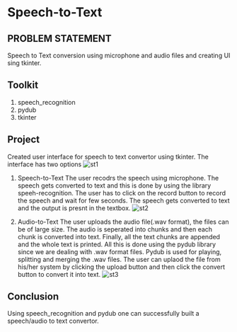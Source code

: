 # Speech-to-Text

## PROBLEM STATEMENT
Speech to Text conversion using microphone and audio files and creating UI sing tkinter.

## Toolkit
1. speech_recognition 
2. pydub
3. tkinter

## Project
Created user interface for speech to text convertor using tkinter. The interface has two options
![st1](https://user-images.githubusercontent.com/93417235/183219659-41183629-07a7-4a06-bf09-09ac357e65c8.png)

1. Speech-to-Text
   The user recodrs the speech using microphone. The speech gets converted to text and this is done by using the library speeh-recognition.
   The user has to click on the record button to record the speech and wait for few seconds. The speech gets converted to text and the output is presnt in the textbox.
   ![st2](https://user-images.githubusercontent.com/93417235/183219612-7a0c2164-7afa-4282-8856-b7d338b8edea.png)

2. Audio-to-Text
   The user uploads the audio file(.wav format), the files can be of large size. The audio is seperated into chunks and then each chunk is converted into text. Finally,    all the text chunks are appended and the whole text is printed. All this is done using the pydub library since we are dealing with .wav format files. Pydub is used      for playing, splitting and merging the .wav files.
   The user can uplaod the file from his/her system by clicking the upload button and then click the convert button to convert it into text.
   ![st3](https://user-images.githubusercontent.com/93417235/183219627-d68d235b-5631-4fb2-b3ad-6e88b577b28f.png)
   
## Conclusion
Using speech_recognition and pydub one can successfully built a speech/audio to text convertor.
